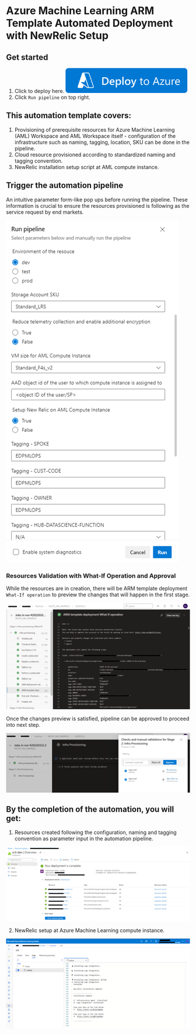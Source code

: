 # Azure Machine Learning ARM Template Automated Deployment with NewRelic Setup

## Get started
1. Click to deploy here.
[![Deploy To Azure](https://raw.githubusercontent.com/Azure/azure-quickstart-templates/master/1-CONTRIBUTION-GUIDE/images/deploytoazure.svg?sanitize=true)](https://dev.azure.com/batdigital/OneDRA/_build?definitionId=6805)
2. Click `Run pipeline` on top right. 

## This automation template covers:
1. Provisioning of prerequisite resources for Azure Machine Learning (AML) Workspace and AML Workspace itself - configuration of the infrastructure such as naming, tagging, location, SKU can be done in the pipeline.
2. Cloud resource provisioned according to standardized naming and tagging convention.
3. NewRelic installation setup script at AML compute instance.

## Trigger the automation pipeline
An intuitive parameter form-like pop ups before running the pipeline. These information is crucial to ensure the resources provisioned is following as the service request by end markets.

![automation-pipeline.png](https://github.com/PrezSeah/galleryres/raw/main/resource-template-automation/dse-customized-templates/aml-newrelic/images/automation-pipeline.png)


### Resources Validation with What-If Operation and Approval
While the resources are in creation, there will be ARM template deployment `What-If operation` to preview the changes that will happen in the first stage.

![what-if.png](https://github.com/PrezSeah/galleryres/raw/main/resource-template-automation/dse-customized-templates/aml-newrelic/images/what-if.png)

Once the changes preview is satisfied, pipeline can be approved to proceed into next step.

![pipeline-approval.png](https://github.com/PrezSeah/galleryres/raw/main/resource-template-automation/dse-customized-templates/aml-newrelic/images/pipeline-approval.png)

## By the completion of the automation, you will get:
1. Resources created following the configuration, naming and tagging convention as parameter input in the automation pipeline.

![resource-group-deployment.png](https://github.com/PrezSeah/galleryres/raw/main/resource-template-automation/dse-customized-templates/aml-newrelic/images/resource-group-deployment.png)

2. NewRelic setup at Azure Machine Learning compute instance.

![newrelic.png](https://github.com/PrezSeah/galleryres/raw/main/resource-template-automation/dse-customized-templates/aml-newrelic/images/newrelic.png)

